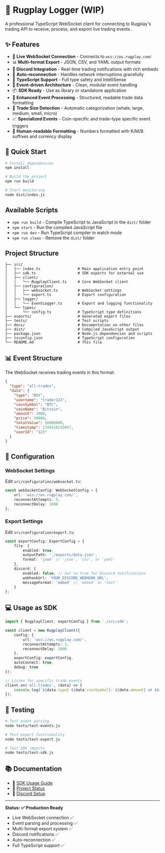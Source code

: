 # 🎯 Rugplay Logger (WIP)

A professional TypeScript WebSocket client for connecting to Rugplay's trading API to receive, process, and export live trading events.

## ✨ Features

- 🔌 **Live WebSocket Connection** - Connects to `wss://ws.rugplay.com/`
- 📊 **Multi-format Export** - JSON, CSV, and YAML output formats
- 🔔 **Discord Integration** - Real-time trading notifications with rich embeds
- 🔄 **Auto-reconnection** - Handles network interruptions gracefully
- 📝 **TypeScript Support** - Full type safety and IntelliSense
- 🎨 **Event-driven Architecture** - Clean, modular event handling
- 📦 **SDK Ready** - Use as library or standalone application
- 🚀 **Enhanced Event Processing** - Structured, readable trade data formatting
- 🐋 **Trade Size Detection** - Automatic categorization (whale, large, medium, small, micro)
- 📈 **Specialized Events** - Coin-specific and trade-type specific event triggers
- 🎯 **Human-readable Formatting** - Numbers formatted with K/M/B suffixes and currency display

## 🚀 Quick Start

```bash
# Install dependencies
npm install

# Build the project
npm run build

# Start monitoring
node dist/index.js
```

## Available Scripts

- `npm run build` - Compile TypeScript to JavaScript in the `dist/` folder
- `npm start` - Run the compiled JavaScript file
- `npm run dev` - Run TypeScript compiler in watch mode
- `npm run clean` - Remove the `dist/` folder

## Project Structure

```
├── src/
│   ├── index.ts                 # Main application entry point
│   ├── sdk.ts                   # SDK exports for external use
│   ├── client/
│   │   └── RugplayClient.ts     # Core WebSocket client
│   ├── configuration/
│   │   ├── websocket.ts         # WebSocket settings
│   │   └── export.ts            # Export configuration
│   ├── logger/
│   │   └── EventLogger.ts       # Export and logging functionality
│   └── types/
│       └── config.ts            # TypeScript type definitions
├── exports/                     # Generated export files
├── tests/                       # Test scripts
├── docs/                        # Documentation on other files
├── dist/                        # Compiled JavaScript output
├── package.json                 # Node.js dependencies and scripts
├── tsconfig.json                # TypeScript configuration
└── README.md                    # This file
```

## 📊 Event Structure

The WebSocket receives trading events in this format:

```json
{
  "type": "all-trades",
  "data": {
    "type": "BUY",
    "username": "trader123",
    "coinSymbol": "BTC",
    "coinName": "Bitcoin",
    "amount": 1000,
    "price": 50000,
    "totalValue": 50000000,
    "timestamp": 1749416235997,
    "userId": "123"
  }
}
```

## 🔧 Configuration

### WebSocket Settings
Edit `src/configuration/websocket.ts`:
```typescript
const webSocketConfig: WebSocketConfig = {
    url: 'wss://ws.rugplay.com/',
    reconnectAttempts: 5,
    reconnectDelay: 1000
};
```

### Export Settings
Edit `src/configuration/export.ts`:
```typescript
const exportConfig: ExportConfig = {
    file: {
        enabled: true,
        outputPath: './exports/data.json',
        format: 'json' // 'json', 'csv', or 'yaml'
    },
    discord: {
        enabled: false, // Set to true for Discord notifications
        webhookUrl: 'YOUR_DISCORD_WEBHOOK_URL',
        messageFormat: 'embed' // 'embed' or 'text'
    }
};
```

## 💻 Usage as SDK

```typescript
import { RugplayClient, exportConfig } from './src/sdk';

const client = new RugplayClient({
    config: {
        url: 'wss://ws.rugplay.com/',
        reconnectAttempts: 3,
        reconnectDelay: 1000
    },
    exportConfig: exportConfig,
    autoConnect: true,
    debug: true
});

// Listen for specific trade events
client.on('all-trades', (data) => {
    console.log(`${data.type} ${data.coinSymbol}: ${data.amount} at $${data.price}`);
});
```

## 🧪 Testing

```bash
# Test event parsing
node tests/test-events.js

# Test export functionality
node tests/test-export.js

# Test SDK imports
node tests/test-sdk.js
```

## 📚 Documentation

- 📖 [SDK Usage Guide](./docs/SDK_USAGE.md)
- 🚀 [Project Status](./docs/PROJECT_STATUS.md)
- 🔔 [Discord Setup](./docs/DISCORD_SETUP.md)

---

**Status: ✅ Production Ready**
- Live WebSocket connection ✅
- Event parsing and processing ✅
- Multi-format export system ✅  
- Discord notifications ✅
- Auto-reconnection ✅
- Full TypeScript support ✅
